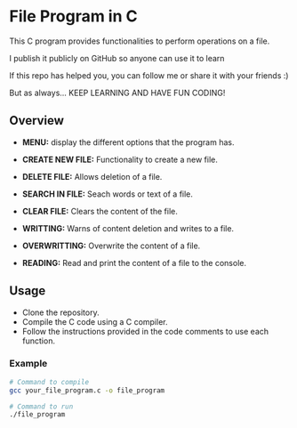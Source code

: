 # File Program in C

This C program provides functionalities to perform operations on a file.

I publish it publicly on GitHub so anyone can use it to learn

If this repo has helped you, you can follow me or share it with your friends :)

But as always... KEEP LEARNING AND HAVE FUN CODING!


## Overview

- **MENU:** display the different options that the program has.

- **CREATE NEW FILE:** Functionality to create a new file.
- **DELETE FILE:** Allows deletion of a file.
- **SEARCH IN FILE:** Seach words or text of a file. 
- **CLEAR FILE:** Clears the content of the file.

- **WRITTING:** Warns of content deletion and writes to a file.
- **OVERWRITTING:** Overwrite the content of a file.
- **READING:** Read and print the content of a file to the console.

## Usage

- Clone the repository.
- Compile the C code using a C compiler.
- Follow the instructions provided in the code comments to use each function.

### Example

```bash
# Command to compile
gcc your_file_program.c -o file_program

# Command to run
./file_program
